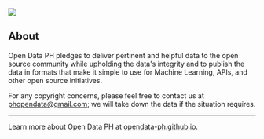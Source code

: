 <img src="https://github.com/opendata-ph/opendata-ph/blob/main/assets/img/banner5.png">

## About

Open Data PH pledges to deliver pertinent and helpful data to the open source community while upholding the data's integrity and to publish the data in formats that make it simple to use for Machine Learning, APIs, and other open source initiatives.

For any copyright concerns, please feel free to contact us at phopendata@gmail.com; we will take down the data if the situation requires.

---

Learn more about Open Data PH at [opendata-ph.github.io](https://opendata-ph.github.io).
